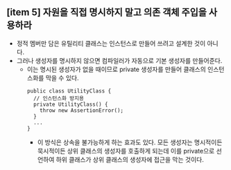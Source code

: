 ## [item 5] 자원을 직접 명시하지 말고 의존 객체 주입을 사용하라

- 정적 멤버만 담은 유틸리티 클래스는 인스턴스로 만들어 쓰려고 설계한 것이 아니다.
- 그러나 생성자를 명시하지 않으면 컴파일러가 자동으로 기본 생성자를 만들어준다.
  - 이는 명시된 생성자가 없을 때이므로 private 생성자를 만들어 클래스의 인스턴스화를 막을 수 있다.
    ```
    public class UtilityClass {
      // 인스턴스화 방지용
      private UtilityClass() {
        throw new AssertionError();
      }
      ...
    }
    ```
    - 이 방식은 상속을 불가능하게 하는 효과도 있다. 모든 생성자는 명시적이든 묵시적이든 상위 클래스의 생성자를 호출하게 되는데 이를 private으로 선언하여 하위 클래스가 상위 클래스의 생성자에 접근을 막는 것이다.